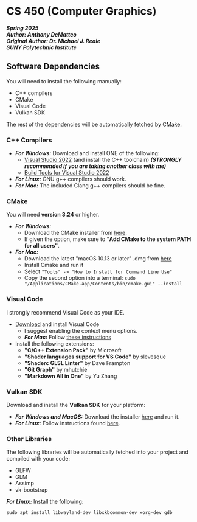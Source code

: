 # CS 450 (Computer Graphics)
***Spring 2025***  
***Author: Anthony DeMatteo***  
***Original Author: Dr. Michael J. Reale***  
***SUNY Polytechnic Institute*** 

## Software Dependencies
You will need to install the following manually:
- C++ compilers
- CMake
- Visual Code
- Vulkan SDK

The rest of the dependencies will be automatically fetched by CMake.

### C++ Compilers
* ***For Windows:*** Download and install ONE of the following:
  * [Visual Studio 2022](https://visualstudio.microsoft.com/) (and install the C++ toolchain) ***(STRONGLY recommended if you are taking another class with me)***
  * [Build Tools for Visual Studio 2022](https://aka.ms/vs/17/release/vs_BuildTools.exe
  ) 
* ***For Linux:*** GNU g++ compilers should work.
* ***For Mac:*** The included Clang g++ compilers should be fine.

### CMake
You will need **version 3.24** or higher.

* ***For Windows:***
  * Download the CMake installer from [here](https://cmake.org/download/).
  * If given the option, make sure to **"Add CMake to the system PATH for all users"**.
* ***For Mac:***
  * Download the latest "macOS 10.13 or later" .dmg from [here](https://cmake.org/download/)
  * Install Cmake and run it
  * Select ```"Tools" -> "How to Install for Command Line Use"```
  * Copy the second option into a terminal: ```sudo "/Applications/CMake.app/Contents/bin/cmake-gui" --install```


### Visual Code
I strongly recommend Visual Code as your IDE.
* [Download](https://code.visualstudio.com/) and install Visual Code
  * I suggest enabling the context menu options.
  * ***For Mac:*** Follow [these instructions](https://code.visualstudio.com/docs/setup/mac)
* Install the following extensions:
  * **"C/C++ Extension Pack"** by Microsoft
  * **"Shader languages support for VS Code"** by slevesque
  * **"Shaderc GLSL Linter"** by Dave Frampton
  * **"Git Graph"** by mhutchie
  * **"Markdown All in One"** by Yu Zhang

### Vulkan SDK

Download and install the **Vulkan SDK** for your platform:

* ***For Windows and MacOS:*** Download the installer [here](https://vulkan.lunarg.com/sdk/home) and run it.
* ***For Linux:*** Follow instructions found [here](https://vulkan.lunarg.com/doc/sdk/latest/linux/getting_started.html).

### Other Libraries
The following libraries will be automatically fetched into your project and compiled with your code:
- GLFW
- GLM
- Assimp
- vk-bootstrap

***For Linux:*** Install the following:
```
sudo apt install libwayland-dev libxkbcommon-dev xorg-dev gdb
```